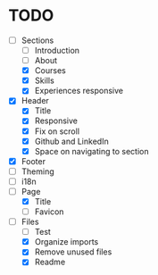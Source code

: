 # TODO

- [ ] Sections
  - [ ] Introduction
  - [ ] About
  - [x] Courses
  - [x] Skills
  - [x] Experiences responsive
- [x] Header
  - [x] Title
  - [x] Responsive
  - [x] Fix on scroll
  - [x] Github and LinkedIn
  - [x] Space on navigating to section
- [x] Footer
- [ ] Theming
- [ ] i18n
- [ ] Page
  - [x] Title
  - [ ] Favicon
- [ ] Files
  - [ ] Test
  - [x] Organize imports
  - [x] Remove unused files
  - [x] Readme
